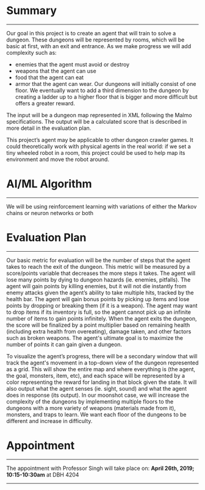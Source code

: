 # Summary
----------
Our goal in this project is to create an agent that will train to solve a dungeon. These dungeons will be represented by rooms, which will be basic at first, with an exit and entrance. As we make progress we will add complexity such as: 
- enemies that the agent must avoid or destroy
- weapons that the agent can use
- food that the agent can eat
- armor that the agent can wear.
Our dungeons will initially consist of one floor. We eventually want to add a third dimension to the dungeon by creating a ladder up to a higher floor that is bigger and more difficult but offers a greater reward. 

The input will be a dungeon map represented in XML following the Malmo specifications. The output will be a calculated score that is described in more detail in the evaluation plan.

This project’s agent may be applicable to other dungeon crawler games. It could theoretically work with physical agents in the real world: if we set a tiny wheeled robot in a room, this project could be used to help map its environment and move the robot around.

# AI/ML Algorithm
-----------------
We will be using reinforcement learning with variations of either the Markov chains or neuron networks or both

# Evaluation Plan
------------------
Our basic metric for evaluation will be the number of steps that the agent takes to reach the exit of the dungeon. This metric will be measured by a score/points variable that decreases the more steps it takes. The agent will lose many points by dying to dungeon hazards (ie. enemies, pitfalls). The agent will gain points by killing enemies, but it will not die instantly from enemy attacks given the agent’s ability to take multiple hits, tracked by the health bar. The agent will gain bonus points by picking up items and lose points by dropping or breaking them (if it is a weapon).  The agent may want to drop items if its inventory is full, so the agent cannot pick up an infinite number of items to gain points infinitely. When the agent exits the dungeon, the score will be finalized by a point multiplier based on remaining health (including extra health from overeating), damage taken, and other factors such as broken weapons. The agent's ultimate goal is to maximize the number of points it can gain given a dungeon.

To visualize the agent’s progress, there will be a secondary window that will track the agent's movement in a top-down view of the dungeon represented as a grid. This will show the entire map and where everything is (the agent, the goal, monsters, item, etc), and each space will be represented by a color representing the reward for landing in that block given the state. It will also output what the agent senses (ie. sight, sound) and what the agent does in response (its output). In our moonshot case, we will increase the complexity of the dungeons by implementing multiple floors to the dungeons with a more variety of weapons (materials made from it), monsters, and traps to learn. We want each floor of the dungeons to be different and increase in difficulty.


# Appointment
-------------
The appointment with Professor Singh will take place on: **April 26th, 2019; 10:15-10:30am** at DBH 4204

---
